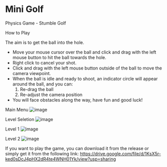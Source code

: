 # Mini Golf
 Physics Game - Stumble Golf
 
 How to Play
 
 The aim is to get the ball into the hole.
 
- Move your mouse cursor over the ball and click and drag with the left mouse button to hit the ball towards the hole.
- Right click to cancel your shot.
- Click and drag with the left mouse button outside of the ball to move the camera viewpoint.
- When the ball is idle and ready to shoot, an indicator circle will appear around the ball, and you can:
  1. Re-drag the ball
  2. Re-adjust the camera position
- You will face obstacles along the way, have fun and good luck!


Main Menu
![image](https://github.com/PrimeHyAce/Mini-Golf/assets/77986121/2919c020-317a-4715-868a-11ac54676df5)

Level Seletion
![image](https://github.com/PrimeHyAce/Mini-Golf/assets/77986121/c1b919fb-8052-45c8-a69e-698653f2879b)

Level 1
![image](https://github.com/PrimeHyAce/Mini-Golf/assets/77986121/cdbdc873-2262-4133-ae25-cc4c958041e3)

Level 2
![image](https://github.com/PrimeHyAce/Mini-Golf/assets/77986121/9bb9f93e-aba5-4ca7-ab8a-0fc71d7d6d3d)


If you want to play the game, you can download it from the release or simply get it from the following link:
https://drive.google.com/file/d/1KsX5r-ked0sDcJ4pHX2dR4te4WNH01Yk/view?usp=sharing
  
 
 

